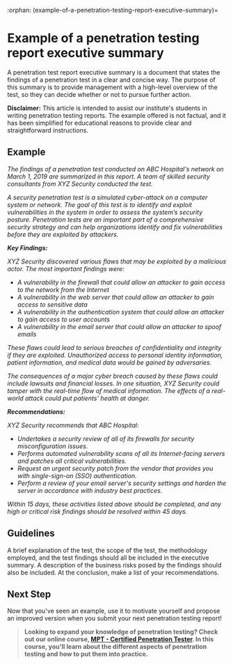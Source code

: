 :orphan:
(example-of-a-penetration-testing-report-executive-summary)=
# Example of a penetration testing report executive summary

A penetration test report executive summary is a document that states the findings of a penetration test in a clear and concise way. The purpose of this summary is to provide management with a high-level overview of the test, so they can decide whether or not to pursue further action.

**Disclaimer:** This article is intended to assist our institute's students in writing penetration testing reports. The example offered is not factual, and it has been simplified for educational reasons to provide clear and straightforward instructions.

## Example

*The findings of a penetration test conducted on ABC Hospital's network on March 1, 2019 are summarized in this report. A team of skilled security consultants from XYZ Security conducted the test.*

*A security penetration test is a simulated cyber-attack on a computer system or network. The goal of this test is to identify and exploit vulnerabilities in the system in order to assess the system’s security posture. Penetration tests are an important part of a comprehensive security strategy and can help organizations identify and fix vulnerabilities before they are exploited by attackers.*

***Key Findings:***

*XYZ Security discovered various flaws that may be exploited by a malicious actor. The most important findings were:*

- *A vulnerability in the firewall that could allow an attacker to gain access to the network from the Internet*
- *A vulnerability in the web server that could allow an attacker to gain access to sensitive data*
- *A vulnerability in the authentication system that could allow an attacker to gain access to user accounts*
- *A vulnerability in the email server that could allow an attacker to spoof emails*

*These flaws could lead to serious breaches of confidentiality and integrity if they are exploited. Unauthorized access to personal identity information, patient information, and medical data would be gained by adversaries.*

*The consequences of a major cyber breach caused by these flaws could include lawsuits and financial losses. In one situation, XYZ Security could tamper with the real-time flow of medical information. The effects of a real-world attack could put patients' health at danger.*

***Recommendations:***

*XYZ Security recommends that ABC Hospital:*

- *Undertakes a security review of all of its firewalls for security misconfiguration issues.*
- *Performs automated vulnerability scans of all its Internet-facing servers and patches all critical vulnerabilities.*
- *Request an urgent security patch from the vendor that provides you with single-sign-on (SSO) authentication.*
- *Perform a review of your email server's security settings and harden the server in accordance with industry best practices.* 

*Within 15 days, these activities listed above should be completed, and any high or critical risk findings should be resolved within 45 days.*

## Guidelines

A brief explanation of the test, the scope of the test, the methodology employed, and the test findings should all be included in the executive summary. A description of the business risks posed by the findings should also be included. At the conclusion, make a list of your recommendations.

## Next Step

Now that you've seen an example, use it to motivate yourself and propose an improved version when you submit your next penetration testing report!

> **Looking to expand your knowledge of penetration testing? Check out our online course, [MPT - Certified Penetration Tester](https://www.mosse-institute.com/certifications/mpt-certified-penetration-tester.html). In this course, you'll learn about the different aspects of penetration testing and how to put them into practice.**